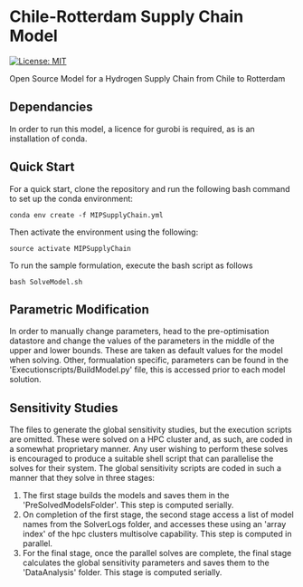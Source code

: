 # Chile-Rotterdam Supply Chain Model
[![License: MIT](https://img.shields.io/badge/License-MIT-yellow.svg)](https://opensource.org/licenses/MIT) 

Open Source Model for a Hydrogen Supply Chain from Chile to Rotterdam

## Dependancies
In order to run this model, a licence for gurobi is required, as is an installation of conda. 

## Quick Start
For a quick start, clone the repository and run the following bash command to set up the conda environment:

```
conda env create -f MIPSupplyChain.yml
```

Then activate the environment using the following:

```
source activate MIPSupplyChain
```
To run the sample formulation, execute the bash script as follows

```
bash SolveModel.sh
```
## Parametric Modification
In order to manually change parameters, head to the pre-optimisation datastore and change the values of the parameters in the middle of the upper and lower bounds. These are taken as default values for the model when solving. Other, formualation specific, parameters can be found in the 'Executionscripts/BuildModel.py' file, this is accessed prior to each model solution. 

## Sensitivity Studies

The files to generate the global sensitivity studies, but the execution scripts are omitted. These were solved on a HPC cluster and, as such, are coded in a somewhat proprietary manner. Any user wishing to perform these solves is encouraged to produce a suitable shell script that can parallelise the solves for their system. The global sensitivity scripts are coded in such a manner that they solve in three stages: 
  1) The first stage builds the models and saves them in the 'PreSolvedModelsFolder'. This step is computed serially.
  2) On completion of the first stage, the second stage access a list of model names from the SolverLogs folder, and accesses these using an 'array index' of the hpc clusters multisolve capability. This step is computed in parallel.
  3) For the final stage, once the parallel solves are complete, the final stage calculates the global sensitivity parameters and saves them to the 'DataAnalysis' folder. This stage is computed serially. 
